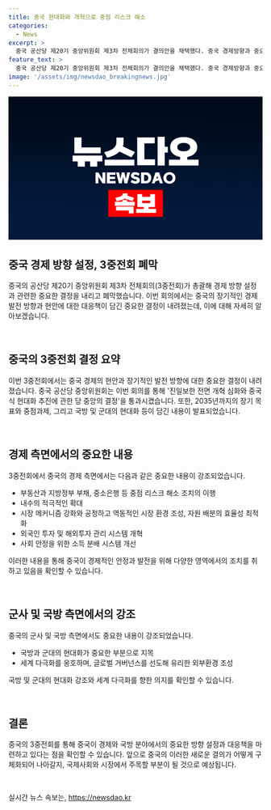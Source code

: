 ```yaml
---
title: 중국 현대화와 개혁으로 중점 리스크 해소
categories:
  - News
excerpt: >
  중국 공산당 제20기 중앙위원회 제3차 전체회의가 결의안을 채택했다. 중국 경제방향과 중요한 정책을 포함한 결정이다. 중요 내용은 부동산, 지방부채, 중소은행 등의 중점리스크를 해소하고 내수를 확대하는 것이었다. 또한 중국의 장기 목표와 사회주의 시장경제체제 구축 등이 포함돼 있었다. 이와 관련한 기자회견 후 부양책 검토 가능성도 제기되고 있다.
feature_text: >
  중국 공산당 제20기 중앙위원회 제3차 전체회의가 결의안을 채택했다. 중국 경제방향과 중요한 정책을 포함한 결정이다. 중요 내용은 부동산, 지방부채, 중소은행 등의 중점리스크를 해소하고 내수를 확대하는 것이었다. 또한 중국의 장기 목표와 사회주의 시장경제체제 구축 등이 포함돼 있었다. 이와 관련한 기자회견 후 부양책 검토 가능성도 제기되고 있다.
image: '/assets/img/newsdao_breakingnews.jpg'
---
```


<p><img src="/assets/img/newsdao_breakingnews.jpg" alt="flaretime 속보" /></p>

<h2>중국 경제 방향 설정, 3중전회 폐막</h2>

<p>중국의 공산당 제20기 중앙위원회 제3차 전체회의(3중전회)가 총괄해 경제 방향 설정과 관련한 중요한 결정을 내리고 폐막했습니다. 이번 회의에서는 중국의 장기적인 경제 발전 방향과 현안에 대한 대응책이 담긴 중요한 결정이 내려졌는데, 이에 대해 자세히 알아보겠습니다.</p>

<p data-ke-size="size16">&nbsp;</p>

<h2>중국의 3중전회 결정 요약</h2>

<p>이번 3중전회에서는 중국 경제의 현안과 장기적인 발전 방향에 대한 중요한 결정이 내려졌습니다. 중국 공산당 중앙위원회는 이번 회의를 통해 '진일보한 전면 개혁 심화와 중국식 현대화 추진에 관한 당 중앙의 결정'을 통과시켰습니다. 또한, 2035년까지의 장기 목표와 중점과제, 그리고 국방 및 군대의 현대화 등이 담긴 내용이 발표되었습니다.</p>

<p data-ke-size="size16">&nbsp;</p>

<h2>경제 측면에서의 중요한 내용</h2>

<p>3중전회에서 중국의 경제 측면에서는 다음과 같은 중요한 내용이 강조되었습니다.</p>

<ul>
  <li>부동산과 지방정부 부채, 중소은행 등 중점 리스크 해소 조치의 이행</li>
  <li>내수의 적극적인 확대</li>
  <li>시장 메커니즘 강화와 공정하고 역동적인 시장 환경 조성, 자원 배분의 효율성 최적화</li>
  <li>외국인 투자 및 해외투자 관리 시스템 개혁</li>
  <li>사회 안정을 위한 소득 분배 시스템 개선</li>
</ul>

<p>이러한 내용을 통해 중국이 경제적인 안정과 발전을 위해 다양한 영역에서의 조치를 취하고 있음을 확인할 수 있습니다.</p>

<p data-ke-size="size16">&nbsp;</p>

<h2>군사 및 국방 측면에서의 강조</h2>

<p>중국의 군사 및 국방 측면에서도 중요한 내용이 강조되었습니다.</p>

<ul>
  <li>국방과 군대의 현대화가 중요한 부분으로 지목</li>
  <li>세계 다극화를 옹호하며, 글로벌 거버넌스를 선도해 유리한 외부환경 조성</li>
</ul>

<p>국방 및 군대의 현대화 강조와 세계 다극화를 향한 의지를 확인할 수 있습니다.</p>

<p data-ke-size="size16">&nbsp;</p>

<h2>결론</h2>

<p>중국의 3중전회를 통해 중국이 경제와 국방 분야에서의 중요한 방향 설정과 대응책을 마련하고 있다는 점을 확인할 수 있습니다. 앞으로 중국의 이러한 새로운 결의가 어떻게 구체화되어 나아갈지, 국제사회와 시장에서 주목할 부분이 될 것으로 예상됩니다.</p>

<p data-ke-size="size16">&nbsp;</p>
실시간 뉴스 속보는, <a href="https://newsdao.kr" rel="dofollow">https://newsdao.kr</a>


